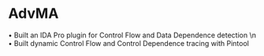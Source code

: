 # AdvMA
• Built an IDA Pro plugin for Control Flow and Data Dependence detection \n
• Built dynamic Control Flow and Control Dependence tracing with Pintool
